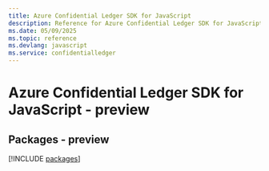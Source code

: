```yaml
---
title: Azure Confidential Ledger SDK for JavaScript
description: Reference for Azure Confidential Ledger SDK for JavaScript
ms.date: 05/09/2025
ms.topic: reference
ms.devlang: javascript
ms.service: confidentialledger
---
```

# Azure Confidential Ledger SDK for JavaScript - preview
## Packages - preview
[!INCLUDE [packages](confidential-ledger-index.md)]